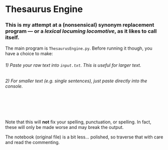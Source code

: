 # Thesaurus Engine
### This is my attempt at a (nonsensical) synonym replacement program — or a *lexical locuming locomotive*, as it likes to call itself.

The main program is `ThesaurusEngine.py`. Before running it though, you have a choice to make:
###### 1) Paste your raw text into `input.txt`. This is useful for larger text.
###### 2) For smaller text (e.g. single sentences), just paste directly into the console.

<br/>
<br/>
<br/>

Note that this will **not** fix your spelling, punctuation, or spelling. In fact, these will only be made worse and may break the output.

The notebook (original file) is a bit less... polished, so traverse that with care and read the commenting.
